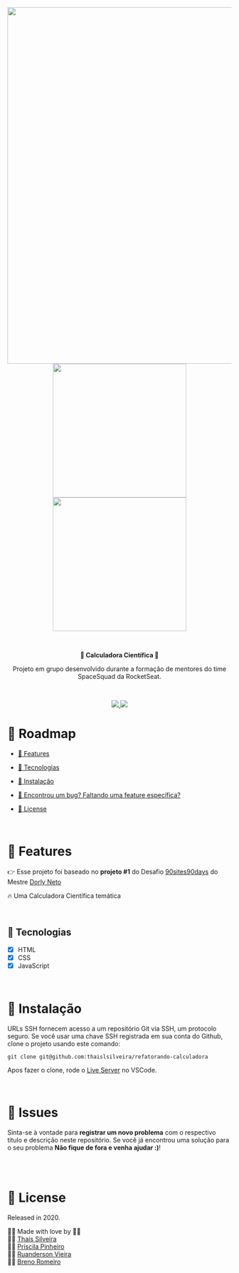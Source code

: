 <p align="center">
  <img src="https://hotmart.s3.amazonaws.com/product_contents/0569fee6-8c8f-4dee-a46d-80102ced177a/Header_Product_1920x450.jpg" width="800px"/>
  <img src="https://media.giphy.com/media/MWs2BwfpYH53dWsEf8/giphy.gif" width="300px"/>
  <img src ="https://media.giphy.com/media/MztNeA9U3Hp6vIgqpj/giphy.gif" width="300px"  />
</p>
<br />
<p align="center"><strong>🧮 Calculadora Científica 🧮</strong></p>

<p align="center">Projeto em grupo desenvolvido durante a formação de mentores do time SpaceSquad da RocketSeat.</p>


<br />
<p  align="center">
  <a  href="">
  <img  src="https://img.shields.io/github/stars/thaislsilveira/refatorando-calculadora"/>
  </a>
  <img  src="https://img.shields.io/github/forks/thaislsilveira/refatorando-calculadora"/>
  </>
</p>


# :pushpin: Roadmap

* [:rocket: Features](#rocket-features)

* [:robot: Tecnologias](#robot-tecnologias)

* [:construction_worker: Instalação](#construction_worker-instalação)

* [:bug: Encontrou um bug? Faltando uma feature específica?](#bug-issues)

* [:closed_book: License](#closed_book-license)


<br />

# :rocket: Features
👉 Esse projeto foi baseado no **projeto #1** do Desafio [90sites90days](https://github.com/dorlyneto/90sites90days) do Mestre [Dorly Neto](https://github.com/dorlyneto)

<p>🔥 Uma Calculadora Científica temática</p>


<br />

## :robot: Tecnologias

- [x] HTML
- [x] CSS
- [x] JavaScript

<br />

# :construction_worker: Instalação


URLs SSH fornecem acesso a um repositório Git via SSH, um protocolo seguro. Se você usar uma chave SSH registrada em sua conta do Github, clone o projeto usando este comando:


```git clone git@github.com:thaislsilveira/refatorando-calculadora```


Apos fazer o clone, rode o [Live Server](https://marketplace.visualstudio.com/items?itemName=ritwickdey.LiveServer) no VSCode.<br />


   
<br />



# :bug: Issues



Sinta-se à vontade para **registrar um novo problema** com o respectivo título e descrição neste repositório. 
Se você já encontrou uma solução para o seu problema **Não fique de fora e venha ajudar :)**!



<br />








<br/>

# :closed_book: License


Released in 2020.

💜🚀 Made with love by 🚀💜 <br />
👩‍🚀 [Thaís Silveira](https://github.com/thaislsilveira) <br /> 
👩‍🚀 [Priscila Pinheiro](https://github.com/pripinheiro) <br />
👨‍🚀 [Ruanderson Vieira](https://github.com/Ruandersonvieira) <br />
👨‍🚀 [Breno Romeiro](https://github.com/obrenoco) 
